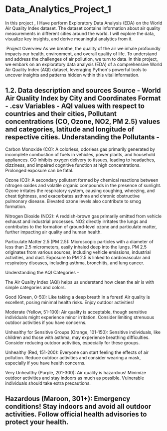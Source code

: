 # Data_Analytics_Project_1

In this project , I Have perform Exploratory Data Analysis (EDA) on the World Air Quality Index dataset. The dataset contains information about air quality measurements in different cities around the world. I will explore the data, visualize key insights, and derive meaningful analytics from it.

​ Project Overview 
As we breathe, the quality of the air we inhale profoundly impacts our health, environment, and overall quality of life. To understand and address the challenges of air pollution, we turn to data. In this project, we embark on an exploratory data analysis (EDA) of a comprehensive World Air Quality Index (AQI) dataset, leveraging Python's powerful tools to uncover insights and patterns hidden within this vital information.

1.2. Data description and sources 
Source - World Air Quality Index by City and Coordinates
Format - .csv
Variables - AQI values with respect to countries and their cities, Pollutant concentrations (CO, Ozone, NO2, PM 2.5) values and categories, latitude and longitude of respective cities.
Understanding the Pollutants -
------------------------------------------------------------------------------------------------------------------------------------------------------------------------------
Carbon Monoxide (CO): A colorless, odorless gas primarily generated by incomplete combustion of fuels in vehicles, power plants, and household appliances. CO inhibits oxygen delivery to tissues, leading to headaches, dizziness, and impaired cognitive function at high concentrations. Prolonged exposure can be fatal.

Ozone (O3): A secondary pollutant formed by chemical reactions between nitrogen oxides and volatile organic compounds in the presence of sunlight. Ozone irritates the respiratory system, causing coughing, wheezing, and chest tightness, and exacerbates asthma and chronic obstructive pulmonary disease. Elevated ozone levels also contribute to smog formation.

Nitrogen Dioxide (NO2): A reddish-brown gas primarily emitted from vehicle exhaust and industrial processes. NO2 directly irritates the lungs and contributes to the formation of ground-level ozone and particulate matter, further impacting air quality and human health.

Particulate Matter 2.5 (PM 2.5): Microscopic particles with a diameter of less than 2.5 micrometers, easily inhaled deep into the lungs. PM 2.5 originates from various sources, including vehicle emissions, industrial activities, and dust. Exposure to PM 2.5 is linked to cardiovascular and respiratory diseases, including asthma, bronchitis, and lung cancer.

Understanding the AQI Categories -

The Air Quality Index (AQI) helps us understand how clean the air is with simple categories and colors.

Good (Green, 0-50): Like taking a deep breath in a forest! Air quality is excellent, posing minimal health risks. Enjoy outdoor activities!

Moderate (Yellow, 51-100): Air quality is acceptable, though sensitive individuals might experience minor irritation. Consider limiting strenuous outdoor activities if you have concerns.

Unhealthy for Sensitive Groups (Orange, 101-150): Sensitive individuals, like children and those with asthma, may experience breathing difficulties. Consider reducing outdoor activities, especially for these groups.

Unhealthy (Red, 151-200): Everyone can start feeling the effects of air pollution. Reduce outdoor activities and consider wearing a mask, especially if you have health concerns.

Very Unhealthy (Purple, 201-300): Air quality is hazardous! Minimize outdoor activities and stay indoors as much as possible. Vulnerable individuals should take extra precautions.

Hazardous (Maroon, 301+): Emergency conditions! Stay indoors and avoid all outdoor activities. Follow official health advisories to protect your health.
------------------------------------------------------------------------------------------------------------------------------------------------------------------------------

